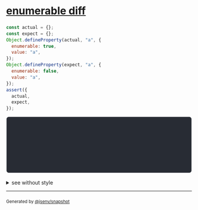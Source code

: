 # [enumerable diff](../../property_descriptor.test.js#L48)

```js
const actual = {};
const expect = {};
Object.defineProperty(actual, "a", {
  enumerable: true,
  value: "a",
});
Object.defineProperty(expect, "a", {
  enumerable: false,
  value: "a",
});
assert({
  actual,
  expect,
});
```

![img](throw.svg)

<details>
  <summary>see without style</summary>

```console
AssertionError: actual and expect are different

actual: {
  a: "a",
}
expect: {
  a: "a",
  enumerable a: false,
}
```

</details>


---

<sub>
  Generated by <a href="https://github.com/jsenv/core/tree/main/packages/independent/snapshot">@jsenv/snapshot</a>
</sub>
